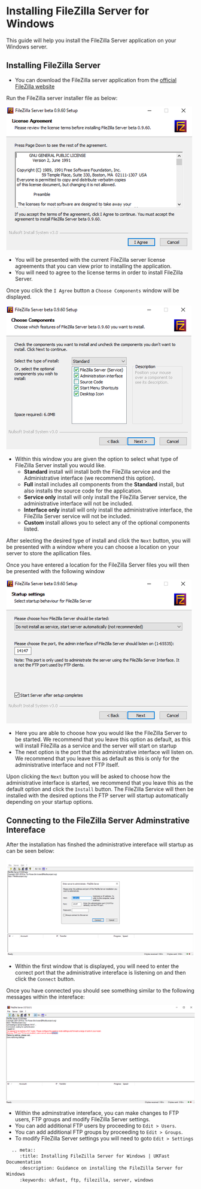 # Installing FileZilla Server for Windows

This guide will help you install the FileZilla Server application on your Windows server.

## Installing FileZilla Server

- You can download the FileZilla server application from the [official FileZilla website](https://filezilla-project.org/download.php?type=server)

Run the FileZilla server installer file as below:

![FTP install License](files/filezilla_server/ftpinstall_license.PNG)

- You will be presented with the current FileZilla server license agreements that you can view prior to installing the application.
- You will need to agree to the license terms in order to install FileZilla Server.
  
Once you click the `I Agree` button a `Choose Components` window will be displayed.

![FTP install Components](files/filezilla_server/ftpinstall_components.PNG)

- Within this window you are given the option to select what type of FileZilla Server install you would like.
    - **Standard** install will install both the FileZilla service and the Administrative interface (we recommend this option).
    - **Full** install includes all components from the **Standard** install, but also installs the source code for the application.
    - **Service only** install will only install the FileZilla Server service, the administrative interface will not be included.
    - **Interface only** install will only install the administrative interface, the FileZilla Server service will not be included.
    - **Custom** install allows you to select any of the optional components listed.

After selecting the desired type of install and click the `Next` button, you will be presented with a window where you can choose a location on your server to store the apllication files.

Once you have entered a location for the FileZilla Server files you will then be presented with the following window

![FTP install Startup](files/filezilla_server/ftpinstall_startup.PNG)

- Here you are able to choose how you would like the FileZilla Server to be started. We recommend that you leave this option as default, as this will install FileZilla as a service and the server will start on startup
- The next option is the port that the administrative interface will listen on. We recommend that you leave this as default as this is only for the administrative interface and not FTP itself.

Upon clicking the `Next` button you will be asked to choose how the administrative interface is started, we recommend that you leave this as the default option and click the `Install` button. The FileZilla Service will then be installed with the desired options the FTP server will startup automatically depending on your startup options.

## Connecting to the FileZilla Server Adminstrative Intereface

After the installation has finshed the administrative intereface will startup as can be seen below:

![FTP Connecting](files/filezilla_server/ftpconfig_intereface.PNG)

- Within the first window that is displayed, you will need to enter the correct port that the administrative intereface is listening on and then click the `Connect` button.

Once you have connected you should see something similar to the following messages within the intereface:

![FTP Connected](files/filezilla_server/ftpconfig_connected.PNG)

- Within the adminstrative intereface, you can make changes to FTP users, FTP groups and modify FileZilla Server settings.
- You can add additional FTP users by proceeding to `Edit > Users`.
- You can add additional FTP groups by proceeding to `Edit > Groups`.
- To modify FileZilla Server settings you will need to goto `Edit > Settings`

```eval_rst
  .. meta::
     :title: Installing FileZilla Server for Windows | UKFast Documentation
     :description: Guidance on installing the FileZilla Server for Windows
     :keywords: ukfast, ftp, filezilla, server, windows
